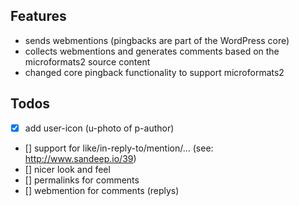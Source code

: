 ## Features

* sends webmentions (pingbacks are part of the WordPress core)
* collects webmentions and generates comments based on the microformats2 source content
* changed core pingback functionality to support microformats2

## Todos

* [x] add user-icon (u-photo of p-author)
* [] support for like/in-reply-to/mention/... (see: http://www.sandeep.io/39)
* [] nicer look and feel
* [] permalinks for comments
* [] webmention for comments (replys)
